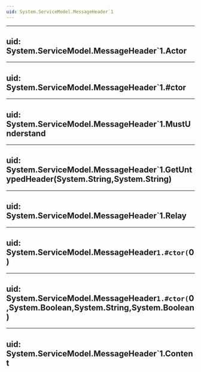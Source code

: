 ```yaml
---
uid: System.ServiceModel.MessageHeader`1
---
```


---
uid: System.ServiceModel.MessageHeader`1.Actor
---

---
uid: System.ServiceModel.MessageHeader`1.#ctor
---

---
uid: System.ServiceModel.MessageHeader`1.MustUnderstand
---

---
uid: System.ServiceModel.MessageHeader`1.GetUntypedHeader(System.String,System.String)
---

---
uid: System.ServiceModel.MessageHeader`1.Relay
---

---
uid: System.ServiceModel.MessageHeader`1.#ctor(`0)
---

---
uid: System.ServiceModel.MessageHeader`1.#ctor(`0,System.Boolean,System.String,System.Boolean)
---

---
uid: System.ServiceModel.MessageHeader`1.Content
---
